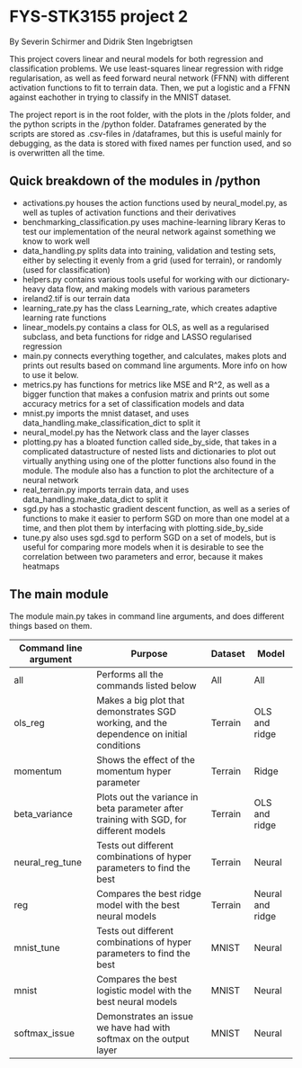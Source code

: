 # FYS-STK3155 project 2
By Severin Schirmer and Didrik Sten Ingebrigtsen

This project covers linear and neural models for both regression and classification problems. We use least-squares linear regression with ridge regularisation, as well as feed forward neural network (FFNN) with different activation functions to fit to terrain data. Then, we put a logistic and a FFNN against eachother in trying to classify in the MNIST dataset.

The project report is in the root folder, with the plots in the /plots folder, and the python scripts in the /python folder. Dataframes generated by the scripts are stored as .csv-files in /dataframes, but this is useful mainly for debugging, as the data is stored with fixed names per function used, and so is overwritten all the time.

## Quick breakdown of the modules in /python
- activations.py houses the action functions used by neural_model.py, as well as tuples of activation functions and their derivatives
- benchmarking_classification.py uses machine-learning library Keras to test our implementation of the neural network against something we know to work well
- data_handling.py splits data into training, validation and testing sets, either by selecting it evenly from a grid (used for terrain), or randomly (used for classification)
- helpers.py contains various tools useful for working with our dictionary-heavy data flow, and making models with various parameters
- ireland2.tif is our terrain data
- learning_rate.py has the class Learning_rate, which creates adaptive learning rate functions
- linear_models.py contains a class for OLS, as well as a regularised subclass, and beta functions for ridge and LASSO regularised regression
- main.py connects everything together, and calculates, makes plots and prints out results based on command line arguments. More info on how to use it below.
- metrics.py has functions for metrics like MSE and R^2, as well as a bigger function that makes a confusion matrix and prints out some accuracy metrics for a set of classification models and data
- mnist.py imports the mnist dataset, and uses data_handling.make_classification_dict to split it
- neural_model.py has the Network class and the layer classes
- plotting.py has a bloated function called side_by_side, that takes in a complicated datastructure of nested lists and dictionaries to plot out virtually anything using one of the plotter functions also found in the module. The module also has a function to plot the architecture of a neural network
- real_terrain.py imports terrain data, and uses data_handling.make_data_dict to split it
- sgd.py has a stochastic gradient descent function, as well as a series of functions to make it easier to perform SGD on more than one model at a time, and then plot them by interfacing with plotting.side_by_side
- tune.py also uses sgd.sgd to perform SGD on a set of models, but is useful for comparing more models when it is desirable to see the correlation between two parameters and error, because it makes heatmaps

## The main module
The module main.py takes in command line arguments, and does different things based on them.

| Command line argument | Purpose                                                                                  | Dataset | Model            |
|-----------------------|------------------------------------------------------------------------------------------|---------|------------------|
| all                   | Performs all the commands listed below                                                   | All     | All              |
| ols_reg               | Makes a big plot that demonstrates SGD working, and the dependence on initial conditions | Terrain | OLS and ridge    |
| momentum              | Shows the effect of the momentum hyper parameter                                         | Terrain | Ridge            |
| beta_variance         | Plots out the variance in beta parameter after training with SGD, for different models   | Terrain | OLS and ridge    |
| neural_reg_tune       | Tests out different combinations of hyper parameters to find the best                    | Terrain | Neural           |
| reg                   | Compares the best ridge model with the best neural models                                | Terrain | Neural and ridge |
| mnist_tune            | Tests out different combinations of hyper parameters to find the best                    | MNIST   | Neural           |
| mnist                 | Compares the best logistic model with the best neural models                             | MNIST   | Neural           |
| softmax_issue         | Demonstrates an issue we have had with softmax on the output layer                       | MNIST   | Neural           |